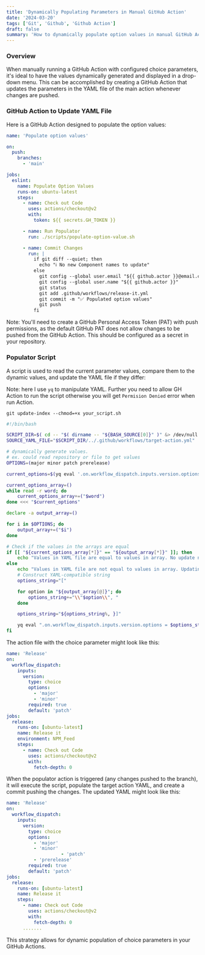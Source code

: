 ```yaml
---
title: 'Dynamically Populating Parameters in Manual GitHub Action'
date: '2024-03-20'
tags: ['Git', 'Github', 'Github Action']
draft: false
summary: 'How to dynamically populate option values in manual GitHub Action parameters. It uses a GitHub Action designed to update the YAML file of the main action whenever changes are pushed to the branch. It also uses a script to read the current parameter values, compare them to the dynamic values, and update the YAML file if they differ. This strategy allows for real-time updates and dynamic population of choice parameters in your GitHub Actions.'
---
```


### Overview

When manually running a GitHub Action with configured choice parameters, it's ideal to have the values dynamically generated and displayed in a drop-down menu. This can be accomplished by creating a GitHub Action that updates the parameters in the YAML file of the main action whenever changes are pushed.

### GitHub Action to Update YAML File

Here is a GitHub Action designed to populate the option values:

```yaml
name: 'Populate option values'

on:
  push:
    branches:
      - 'main'

jobs:
  eslint:
    name: Populate Option Values
    runs-on: ubuntu-latest
    steps:
      - name: Check out Code
        uses: actions/checkout@v2
        with:
          token: ${{ secrets.GH_TOKEN }}

      - name: Run Populator
        run: ./scripts/populate-option-value.sh

      - name: Commit Changes
        run: |
          if git diff --quiet; then
            echo "ℹ️ No new Component names to update"
          else
            git config --global user.email "${{ github.actor }}@email.com }}"
            git config --global user.name "${{ github.actor }}"
            git status
            git add .github/workflows/release-it.yml
            git commit -m "✅ Populated option values"
            git push
          fi
```

Note: You'll need to create a GitHub Personal Access Token (PAT) with push permissions, as the default GitHub PAT does not allow changes to be pushed from the GitHub Action. This should be configured as a secret in your repository.

### Populator Script

A script is used to read the current parameter values, compare them to the dynamic values, and update the YAML file if they differ:

Note: here I use `yq` to manipulate YAML. Further you need to allow GH Action to run the script otherwise you will get `Permision Denied` error when run Action.

`git update-index --chmod=+x your_script.sh`

```bash
#!/bin/bash

SCRIPT_DIR=$( cd -- "$( dirname -- "${BASH_SOURCE[0]}" )" &> /dev/null && pwd )
SOURCE_YAML_FILE="$SCRIPT_DIR/../.github/workflows/target-action.yml"

# dynamically generate values.
# ex. could read repository or file to get values
OPTIONS=(major minor patch prerelease)

current_options=$(yq eval '.on.workflow_dispatch.inputs.version.options' $SOURCE_YAML_FILE )

current_options_array=()
while read -r word; do
    current_options_array+=("$word")
done <<< "$current_options"

declare -a output_array=()

for i in $OPTIONS; do
    output_array+=("$i")
done

# Check if the values in the arrays are equal
if [[ "${current_options_array[*]}" == "${output_array[*]}" ]]; then
    echo "Values in YAML file are equal to values in array. No update needed."
else
    echo "Values in YAML file are not equal to values in array. Updating YAML file."
    # Construct YAML-compatible string
    options_string="["

    for option in "${output_array[@]}"; do
        options_string+="\\"$option\\", "
    done

    options_string="${options_string%, }]"

    yq eval ".on.workflow_dispatch.inputs.version.options = $options_string" $SOURCE_YAML_FILE > temp.yml && mv temp.yml $SOURCE_YAML_FILE
fi

```

The action file with the choice parameter might look like this:

```yaml
name: 'Release'
on:
  workflow_dispatch:
    inputs:
      version:
        type: choice
        options:
          - 'major'
          - 'minor'
        required: true
        default: 'patch'
jobs:
  release:
    runs-on: [ubuntu-latest]
    name: Release it
    environment: NPM_Feed
    steps:
      - name: Check out Code
        uses: actions/checkout@v2
        with:
          fetch-depth: 0
```

When the populator action is triggered (any changes pushed to the branch), it will execute the script, populate the target action YAML, and create a commit pushing the changes. The updated YAML might look like this:

```yaml
name: 'Release'
on:
  workflow_dispatch:
    inputs:
      version:
        type: choice
        options:
          - 'major'
          - 'minor'
					- 'patch'
          - 'prerelease'
        required: true
        default: 'patch'
jobs:
  release:
    runs-on: [ubuntu-latest]
    name: Release it
    steps:
      - name: Check out Code
        uses: actions/checkout@v2
        with:
          fetch-depth: 0
      .......

```

This strategy allows for dynamic population of choice parameters in your GitHub Actions.
